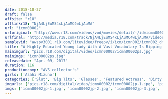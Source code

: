 ```yaml
---
date: 2018-10-27
draft: false
affsite: "r18"
afflinkr18: "NjA4LjEuMS4xLjAuMC4wLjAuMA"
url: "icmn00002"
urloriginal: "http://www.r18.com/videos/vod/movies/detail/-/id=icmn00002"
urlfinal: "http://media.r18.com/track/NjA4LjEuMS4xLjAuMC4wLjAuMA/videos/vod/movies/detail/-/id=icmn00002"
samplevid: "awspv3001.r18.com/litevideo/freepv/i/icm/icmn002/icmn002_dmb_w.mp4"
title: "A Highly Educated Young Lady With A Vast Vocabulary Is Ripping Out Some Furious Dirty talk Pull Out Slut Hot Plays Asahi Mizuno"
mainimgurl: "pics.r18.com/digital/video/icmn00002/icmn00002ps.jpg"
mainimgs: "icmn00002ps.jpg"
releasedate: "Apr. 09, 2017"
duration: 116
productioncomp: "AVS collector's"
girls: ['Asahi Mizuno']
categories: ['Slut', 'Big Tits', 'Glasses', 'Featured Actress', 'Dirty Talk', 'Hi-Def']
imgurls: ['pics.r18.com/digital/video/icmn00002/icmn00002jp-1.jpg', 'pics.r18.com/digital/video/icmn00002/icmn00002jp-2.jpg', 'pics.r18.com/digital/video/icmn00002/icmn00002jp-3.jpg', 'pics.r18.com/digital/video/icmn00002/icmn00002jp-4.jpg', 'pics.r18.com/digital/video/icmn00002/icmn00002jp-5.jpg', 'pics.r18.com/digital/video/icmn00002/icmn00002jp-6.jpg', 'pics.r18.com/digital/video/icmn00002/icmn00002jp-7.jpg', 'pics.r18.com/digital/video/icmn00002/icmn00002jp-8.jpg', 'pics.r18.com/digital/video/icmn00002/icmn00002jp-9.jpg', 'pics.r18.com/digital/video/icmn00002/icmn00002jp-10.jpg', 'pics.r18.com/digital/video/icmn00002/icmn00002jp-11.jpg', 'pics.r18.com/digital/video/icmn00002/icmn00002jp-12.jpg', 'pics.r18.com/digital/video/icmn00002/icmn00002jp-13.jpg', 'pics.r18.com/digital/video/icmn00002/icmn00002jp-14.jpg', 'pics.r18.com/digital/video/icmn00002/icmn00002jp-15.jpg', 'pics.r18.com/digital/video/icmn00002/icmn00002jp-16.jpg', 'pics.r18.com/digital/video/icmn00002/icmn00002jp-17.jpg', 'pics.r18.com/digital/video/icmn00002/icmn00002jp-18.jpg', 'pics.r18.com/digital/video/icmn00002/icmn00002jp-19.jpg', 'pics.r18.com/digital/video/icmn00002/icmn00002jp-20.jpg']
imgs: ['icmn00002jp-1.jpg', 'icmn00002jp-2.jpg', 'icmn00002jp-3.jpg', 'icmn00002jp-4.jpg', 'icmn00002jp-5.jpg', 'icmn00002jp-6.jpg', 'icmn00002jp-7.jpg', 'icmn00002jp-8.jpg', 'icmn00002jp-9.jpg', 'icmn00002jp-10.jpg', 'icmn00002jp-11.jpg', 'icmn00002jp-12.jpg', 'icmn00002jp-13.jpg', 'icmn00002jp-14.jpg', 'icmn00002jp-15.jpg', 'icmn00002jp-16.jpg', 'icmn00002jp-17.jpg', 'icmn00002jp-18.jpg', 'icmn00002jp-19.jpg', 'icmn00002jp-20.jpg']
---
```

